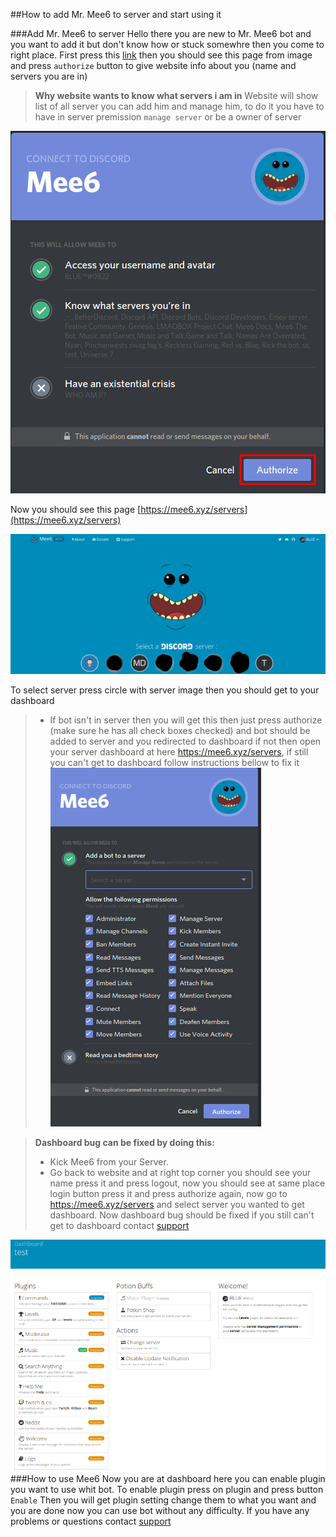 ##How to add Mr. Mee6 to server and start using it

###Add Mr. Mee6 to server
Hello there you are new to Mr. Mee6 bot and you want to add it but don't know how or stuck somewhre then you come to right place. First press this [link](https://mee6.xyz/servers)
then you should see this page from image and press `authorize` button to give website info about you (name and servers you are in)
>**Why website wants to know what servers i am in**
>Website will show list of all server you can add him and manage him, to do it you have to have in server premission `manage server` or be a owner of server

![websiteauth](pics/authacc.png)

Now you should see this page [https://mee6.xyz/servers](https://mee6.xyz/servers)

![selectserverdash](pics/selectserver.png)

To select server press circle with server image then you should get to your dashboard
>+ If bot isn't in server then you will get this then just press authorize (make sure he has all check boxes checked) and bot should be added to server and you redirected to dashboard if not then open your server dashboard at here https://mee6.xyz/servers, if still you can't get to dashboard follow instructions bellow to fix it
 ![addbottoserver](pics/addbot.png) 

>**Dashboard bug can be fixed by doing this:**
>
>+ Kick Mee6 from your Server.
>+ Go back to website and at right top corner you should see your name press it and press logout, now you should see at same place login button press it and press authorize again, now go to https://mee6.xyz/servers and select server you wanted to get dashboard. Now dashboard bug should be fixed if you still can't get to dashboard contact [support](https://discord.gg/0tOgeGSG9kYFepgL)

![dashboard](pics/dashboard.png)
###How to use Mee6
Now you are at dashboard here you can enable plugin you want to use whit bot.
To enable plugin press on plugin and press button `Enable` 
Then you will get plugin setting change them to what you want and you are done now you can use bot without any difficulty. If you have any problems or questions contact [support](https://discord.gg/0tOgeGSG9kYFepgL)
